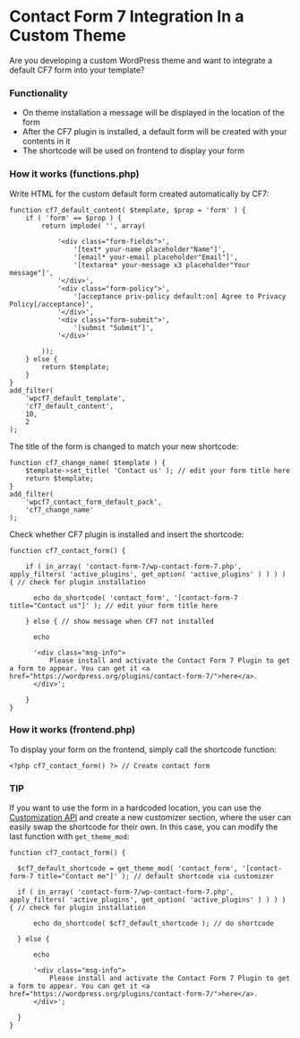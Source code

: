 # Contact Form 7 Integration In a Custom Theme
Are you developing a custom WordPress theme and want to integrate a default CF7 form into your template?

### Functionality

- On theme installation a message will be displayed in the location of the form
- After the CF7 plugin is installed, a default form will be created with your contents in it
- The shortcode will be used on frontend to display your form

### How it works (functions.php)

Write HTML for the custom default form created automatically by CF7:

```
function cf7_default_content( $template, $prop = 'form' ) {
    if ( 'form' == $prop ) {
        return implode( '', array(

            '<div class="form-fields">',
                '[text* your-name placeholder"Name"]',
                '[email* your-email placeholder"Email"]',
                '[textarea* your-message x3 placeholder"Your message"]',
            '</div>',
            '<div class="form-policy">',
                '[acceptance priv-policy default:on] Agree to Privacy Policy[/acceptance]',
            '</div>',
            '<div class="form-submit">',
                '[submit "Submit"]',
            '</div>'

        ));
    } else {
        return $template;
    } 
}
add_filter(
    'wpcf7_default_template',
    'cf7_default_content',
    10,
    2
);
```

The title of the form is changed to match your new shortcode:

```
function cf7_change_name( $template ) {
    $template->set_title( 'Contact us' ); // edit your form title here
    return $template;
}
add_filter(
    'wpcf7_contact_form_default_pack',
    'cf7_change_name'
);
```

Check whether CF7 plugin is installed and insert the shortcode:

```
function cf7_contact_form() {

    if ( in_array( 'contact-form-7/wp-contact-form-7.php', apply_filters( 'active_plugins', get_option( 'active_plugins' ) ) ) ) { // check for plugin installation

      echo do_shortcode( 'contact_form', '[contact-form-7 title="Contact us"]' ); // edit your form title here

    } else { // show message when CF7 not installed

      echo

      '<div class="msg-info">
          Please install and activate the Contact Form 7 Plugin to get a form to appear. You can get it <a href="https://wordpress.org/plugins/contact-form-7/">here</a>.
      </div>';

    }
}
```

### How it works (frontend.php)

To display your form on the frontend, simply call the shortcode function:

```
<?php cf7_contact_form() ?> // Create contact form
```

### TIP

If you want to use the form in a hardcoded location, you can use the [Customization API](https://codex.wordpress.org/Theme_Customization_API) and create a new customizer section, where the user can easily swap the shortcode for their own. In this case, you can modify the last function with ``get_theme_mod``:

```
function cf7_contact_form() {

  $cf7_default_shortcode = get_theme_mod( 'contact_form', '[contact-form-7 title="Contact me"]' ); // default shortcode via customizer

  if ( in_array( 'contact-form-7/wp-contact-form-7.php', apply_filters( 'active_plugins', get_option( 'active_plugins' ) ) ) ) { // check for plugin installation

      echo do_shortcode( $cf7_default_shortcode ); // do shortcode

  } else {

      echo

      '<div class="msg-info">
          Please install and activate the Contact Form 7 Plugin to get a form to appear. You can get it <a href="https://wordpress.org/plugins/contact-form-7/">here</a>.
      </div>';

  }
}
```